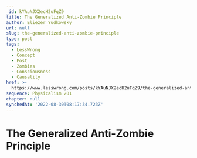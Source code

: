 ```yaml
---
_id: kYAuNJX2ecH2uFqZ9
title: The Generalized Anti-Zombie Principle
author: Eliezer_Yudkowsky
url: null
slug: the-generalized-anti-zombie-principle
type: post
tags:
  - LessWrong
  - Concept
  - Post
  - Zombies
  - Consciousness
  - Causality
href: >-
  https://www.lesswrong.com/posts/kYAuNJX2ecH2uFqZ9/the-generalized-anti-zombie-principle
sequence: Physicalism 201
chapter: null
synchedAt: '2022-08-30T08:17:34.723Z'
---
```

# The Generalized Anti-Zombie Principle

